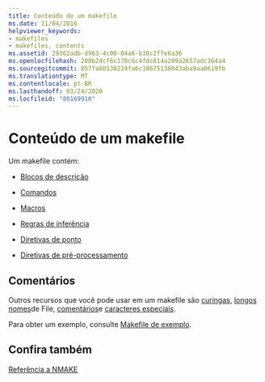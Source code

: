 ```yaml
---
title: Conteúdo de um makefile
ms.date: 11/04/2016
helpviewer_keywords:
- makefiles
- makefiles, contents
ms.assetid: 29362adb-d963-4c00-84a6-b38c2ffe6a36
ms.openlocfilehash: 208b2dcf6c170c6c4fdc814a299a2657adc364a4
ms.sourcegitcommit: 857fa6b530224fa6c18675138043aba9aa0619fb
ms.translationtype: MT
ms.contentlocale: pt-BR
ms.lasthandoff: 03/24/2020
ms.locfileid: "80169910"
---
```

# <a name="contents-of-a-makefile"></a>Conteúdo de um makefile

Um makefile contém:

- [Blocos de descrição](description-blocks.md)

- [Comandos](commands-in-a-makefile.md)

- [Macros](macros-and-nmake.md)

- [Regras de inferência](inference-rules.md)

- [Diretivas de ponto](dot-directives.md)

- [Diretivas de pré-processamento](makefile-preprocessing.md)

## <a name="remarks"></a>Comentários

Outros recursos que você pode usar em um makefile são [curingas](wildcards-and-nmake.md), [longos nomes](long-filenames-in-a-makefile.md)de File, [comentários](comments-in-a-makefile.md)e [caracteres especiais](special-characters-in-a-makefile.md).

Para obter um exemplo, consulte [Makefile de exemplo](sample-makefile.md).

## <a name="see-also"></a>Confira também

[Referência a NMAKE](nmake-reference.md)
